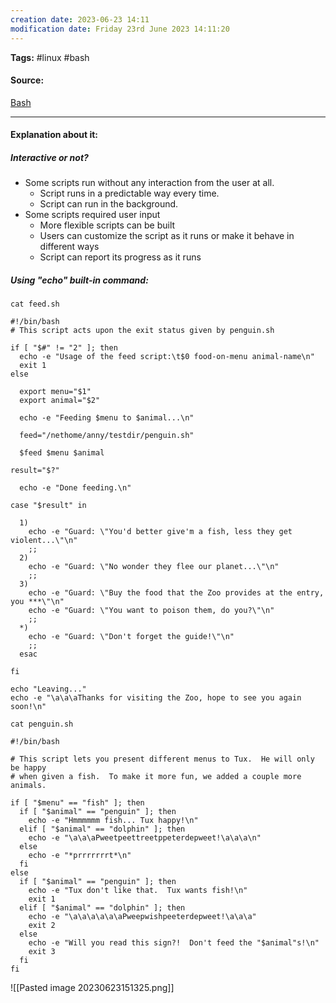 ```yaml
---
creation date: 2023-06-23 14:11
modification date: Friday 23rd June 2023 14:11:20
---
```


**Tags:** #linux #bash 

#### Source:
[Bash](https://tldp.org/LDP/Bash-Beginners-Guide/html/chap_08.html)

--------------------------------------

#### Explanation about it:

##### Interactive or not?

* Some scripts run without any interaction from the user at all.
	* Script runs in a predictable way every time.
	* Script can run in the background.
* Some scripts required user input
	* More flexible scripts can be built
	* Users can customize the script as it runs or make it behave in different ways
	* Script can report its progress as it runs

##### Using "echo" built-in command:

```
cat feed.sh

#!/bin/bash
# This script acts upon the exit status given by penguin.sh

if [ "$#" != "2" ]; then
  echo -e "Usage of the feed script:\t$0 food-on-menu animal-name\n"
  exit 1
else

  export menu="$1"
  export animal="$2"

  echo -e "Feeding $menu to $animal...\n"

  feed="/nethome/anny/testdir/penguin.sh"

  $feed $menu $animal

result="$?"

  echo -e "Done feeding.\n"

case "$result" in

  1)
    echo -e "Guard: \"You'd better give'm a fish, less they get violent...\"\n"
    ;;
  2)
    echo -e "Guard: \"No wonder they flee our planet...\"\n"
    ;;
  3)
    echo -e "Guard: \"Buy the food that the Zoo provides at the entry, you ***\"\n"
    echo -e "Guard: \"You want to poison them, do you?\"\n"
    ;;
  *)
    echo -e "Guard: \"Don't forget the guide!\"\n"
    ;;
  esac

fi

echo "Leaving..."
echo -e "\a\a\aThanks for visiting the Zoo, hope to see you again soon!\n"
```

```
cat penguin.sh

#!/bin/bash

# This script lets you present different menus to Tux.  He will only be happy
# when given a fish.  To make it more fun, we added a couple more animals.

if [ "$menu" == "fish" ]; then
  if [ "$animal" == "penguin" ]; then
    echo -e "Hmmmmmm fish... Tux happy!\n"
  elif [ "$animal" == "dolphin" ]; then
    echo -e "\a\a\aPweetpeettreetppeterdepweet!\a\a\a\n"
  else
    echo -e "*prrrrrrrt*\n"
  fi
else
  if [ "$animal" == "penguin" ]; then
    echo -e "Tux don't like that.  Tux wants fish!\n"
    exit 1
  elif [ "$animal" == "dolphin" ]; then
    echo -e "\a\a\a\a\a\aPweepwishpeeterdepweet!\a\a\a"
    exit 2
  else
    echo -e "Will you read this sign?!  Don't feed the "$animal"s!\n"
    exit 3
  fi
fi

```


![[Pasted image 20230623151325.png]]

